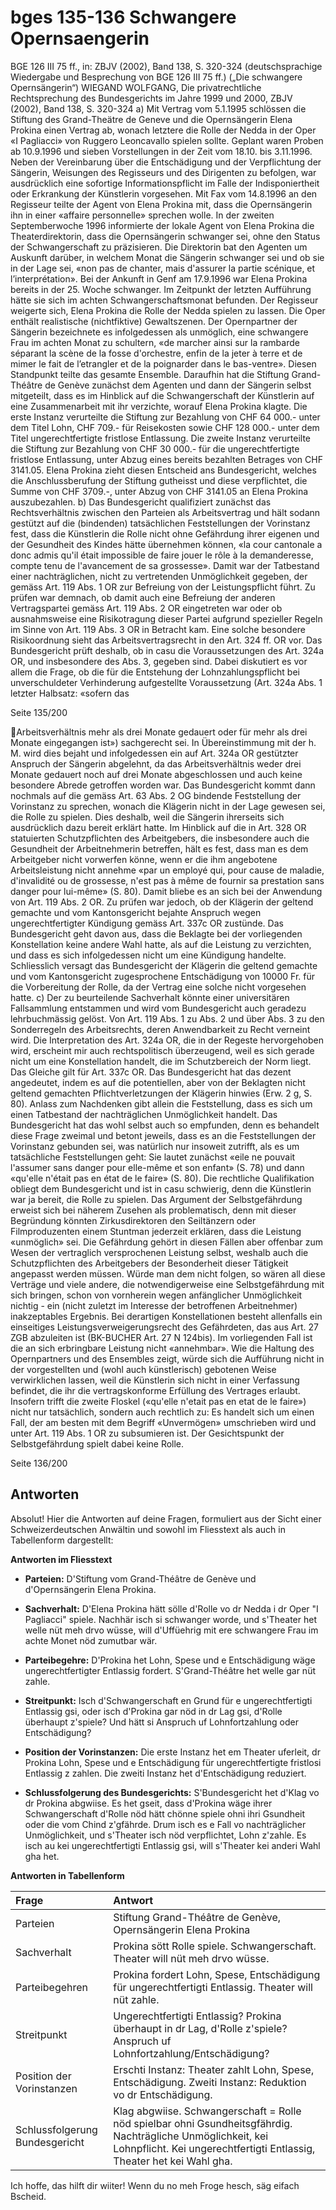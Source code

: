 
# bges 135-136 Schwangere Opernsaengerin

BGE 126 III 75 ff., in: ZBJV (2002), Band 138, S. 320-324
(deutschsprachige Wiedergabe und Besprechung von BGE 126 III 75 ff.)
(„Die schwangere Opernsängerin“)
WIEGAND WOLFGANG, Die privatrechtliche Rechtsprechung des Bundesgerichts im Jahre 1999 und 2000,
ZBJV (2002), Band 138, S. 320-324
a) Mit Vertrag vom 5.1.1995 schlössen die Stiftung des Grand-Theätre de Geneve und die Opernsängerin
Elena Prokina einen Vertrag ab, wonach letztere die Rolle der Nedda in der Oper «I Pagliacci» von Ruggero
Leoncavallo spielen sollte. Geplant waren Proben ab 10.9.1996 und sieben Vorstellungen in der Zeit vom
18.10. bis 3.11.1996. Neben der Vereinbarung über die Entschädigung und der Verpflichtung der Sängerin,
Weisungen des Regisseurs und des Dirigenten zu befolgen, war ausdrücklich eine sofortige
Informationspflicht im Falle der Indisponiertheit oder Erkrankung der Künstlerin vorgesehen.
Mit Fax vom 14.8.1996 an den Regisseur teilte der Agent von Elena Prokina mit, dass die Opernsängerin ihn
in einer «affaire personnelle» sprechen wolle. In der zweiten Septemberwoche 1996 informierte der lokale
Agent von Elena Prokina die Theaterdirektorin, dass die Opernsängerin schwanger sei, ohne den Status der
Schwangerschaft zu präzisieren. Die Direktorin bat den Agenten um Auskunft darüber, in welchem Monat die
Sängerin schwanger sei und ob sie in der Lage sei, «non pas de chanter, mais d'assurer la partie scénique,
et l’interprétation».
Bei der Ankunft in Genf am 17.9.1996 war Elena Prokina bereits in der 25. Woche schwanger. Im Zeitpunkt
der letzten Aufführung hätte sie sich im achten Schwangerschaftsmonat befunden.
Der Regisseur weigerte sich, Elena Prokina die Rolle der Nedda spielen zu lassen. Die Oper enthält
realistische (nichtfiktive) Gewaltszenen. Der Opernpartner der Sängerin bezeichnete es infolgedessen als
unmöglich, eine schwangere Frau im achten Monat zu schultern, «de marcher ainsi sur la rambarde séparant
la scène de la fosse d'orchestre, enfin de la jeter à terre et de mimer le fait de l’etrangler et de la poignarder
dans le bas-ventre». Diesen Standpunkt teilte das gesamte Ensemble.
Daraufhin hat die Stiftung Grand-Théâtre de Genève zunächst dem Agenten und dann der Sängerin selbst
mitgeteilt, dass es im Hinblick auf die Schwangerschaft der Künstlerin auf eine Zusammenarbeit mit ihr
verzichte, worauf Elena Prokina klagte. Die erste Instanz verurteilte die Stiftung zur Bezahlung von CHF
64 000.- unter dem Titel Lohn, CHF 709.- für Reisekosten sowie CHF 128 000.- unter dem Titel
ungerechtfertigte fristlose Entlassung. Die zweite Instanz verurteilte die Stiftung zur Bezahlung von CHF
30 000.- für die ungerechtfertigte fristlose Entlassung, unter Abzug eines bereits bezahlten Betrages von CHF
3141.05. Elena Prokina zieht diesen Entscheid ans Bundesgericht, welches die Anschlussberufung der
Stiftung gutheisst und diese verpflichtet, die Summe von CHF 3709.-, unter Abzug von CHF 3141.05 an Elena
Prokina auszubezahlen.
b) Das Bundesgericht qualifiziert zunächst das Rechtsverhältnis zwischen den Parteien als Arbeitsvertrag und
hält sodann gestützt auf die (bindenden) tatsächlichen Feststellungen der Vorinstanz fest, dass die Künstlerin
die Rolle nicht ohne Gefährdung ihrer eigenen und der Gesundheit des Kindes hätte übernehmen können,
«la cour cantonale a donc admis qu'il était impossible de faire jouer le rôle à la demanderesse, compte tenu
de l'avancement de sa grossesse».
Damit war der Tatbestand einer nachträglichen, nicht zu vertretenden Unmöglichkeit gegeben, der gemäss
Art. 119 Abs. 1 OR zur Befreiung von der Leistungspflicht führt. Zu prüfen war demnach, ob damit auch eine
Befreiung der anderen Vertragspartei gemäss Art. 119 Abs. 2 OR eingetreten war oder ob ausnahmsweise
eine Risikotragung dieser Partei aufgrund spezieller Regeln im Sinne von Art. 119 Abs. 3 OR in Betracht kam.
Eine solche besondere Risikoordnung sieht das Arbeitsvertragsrecht in den Art. 324 ff. OR vor. Das
Bundesgericht prüft deshalb, ob in casu die Voraussetzungen des Art. 324a OR, und insbesondere des Abs.
3, gegeben sind. Dabei diskutiert es vor allem die Frage, ob die für die Entstehung der Lohnzahlungspflicht
bei unverschuldeter Verhinderung aufgestellte Voraussetzung (Art. 324a Abs. 1 letzter Halbsatz: «sofern das

Seite 135/200

Arbeitsverhältnis mehr als drei Monate gedauert oder für mehr als drei Monate eingegangen ist») sachgerecht
sei. In Übereinstimmung mit der h. M. wird dies bejaht und infolgedessen ein auf Art. 324a OR gestützter
Anspruch der Sängerin abgelehnt, da das Arbeitsverhältnis weder drei Monate gedauert noch auf drei Monate
abgeschlossen und auch keine besondere Abrede getroffen worden war.
Das Bundesgericht kommt dann nochmals auf die gemäss Art. 63 Abs. 2 OG bindende Feststellung der
Vorinstanz zu sprechen, wonach die Klägerin nicht in der Lage gewesen sei, die Rolle zu spielen. Dies
deshalb, weil die Sängerin ihrerseits sich ausdrücklich dazu bereit erklärt hatte. Im Hinblick auf die in Art. 328
OR statuierten Schutzpflichten des Arbeitgebers, die insbesondere auch die Gesundheit der Arbeitnehmerin
betreffen, hält es fest, dass man es dem Arbeitgeber nicht vorwerfen könne, wenn er die ihm angebotene
Arbeitsleistung nicht annehme «par un employé qui, pour cause de maladie, d'invalidité ou de grossesse,
n'est pas à même de fournir sa prestation sans danger pour lui-même» (S. 80). Damit bliebe es an sich bei
der Anwendung von Art. 119 Abs. 2 OR.
Zu prüfen war jedoch, ob der Klägerin der geltend gemachte und vom Kantonsgericht bejahte Anspruch
wegen ungerechtfertigter Kündigung gemäss Art. 337c OR zustünde. Das Bundesgericht geht davon aus,
dass die Beklagte bei der vorliegenden Konstellation keine andere Wahl hatte, als auf die Leistung zu
verzichten, und dass es sich infolgedessen nicht um eine Kündigung handelte.
Schliesslich versagt das Bundesgericht der Klägerin die geltend gemachte und vom Kantonsgericht
zugesprochene Entschädigung von 10000 Fr. für die Vorbereitung der Rolle, da der Vertrag eine solche nicht
vorgesehen hatte.
c) Der zu beurteilende Sachverhalt könnte einer universitären Fallsammlung entstammen und wird vom
Bundesgericht auch geradezu lehrbuchmässig gelöst. Von Art. 119 Abs. 1 zu Abs. 2 und über Abs. 3 zu den
Sonderregeln des Arbeitsrechts, deren Anwendbarkeit zu Recht verneint wird. Die Interpretation des Art. 324a
OR, die in der Regeste hervorgehoben wird, erscheint mir auch rechtspolitisch überzeugend, weil es sich
gerade nicht um eine Konstellation handelt, die im Schutzbereich der Norm liegt. Das Gleiche gilt für Art. 337c
OR. Das Bundesgericht hat das dezent angedeutet, indem es auf die potentiellen, aber von der Beklagten
nicht geltend gemachten Pflichtverletzungen der Klägerin hinwies (Erw. 2 g, S. 80).
Anlass zum Nachdenken gibt allein die Feststellung, dass es sich um einen Tatbestand der nachträglichen
Unmöglichkeit handelt. Das Bundesgericht hat das wohl selbst auch so empfunden, denn es behandelt diese
Frage zweimal und betont jeweils, dass es an die Feststellungen der Vorinstanz gebunden sei, was natürlich
nur insoweit zutrifft, als es um tatsächliche Feststellungen geht: Sie lautet zunächst «eile ne pouvait l'assumer
sans danger pour elle-même et son enfant» (S. 78) und dann «qu'elle n'était pas en état de le faire» (S. 80).
Die rechtliche Qualifikation obliegt dem Bundesgericht und ist in casu schwierig, denn die Künstlerin war ja
bereit, die Rolle zu spielen.
Das Argument der Selbstgefährdung erweist sich bei näherem Zusehen als problematisch, denn mit dieser
Begründung könnten Zirkusdirektoren den Seiltänzern oder Filmproduzenten einem Stuntman jederzeit
erklären, dass die Leistung «unmöglich» sei. Die Gefährdung gehört in diesen Fällen aber offenbar zum
Wesen der vertraglich versprochenen Leistung selbst, weshalb auch die Schutzpflichten des Arbeitgebers der
Besonderheit dieser Tätigkeit angepasst werden müssen. Würde man dem nicht folgen, so wären all diese
Verträge und viele andere, die notwendigerweise eine Selbstgefährdung mit sich bringen, schon von
vornherein wegen anfänglicher Unmöglichkeit nichtig - ein (nicht zuletzt im Interesse der betroffenen
Arbeitnehmer) inakzeptables Ergebnis. Bei derartigen Konstellationen besteht allenfalls ein einseitiges
Leistungsverweigerungsrecht des Gefährdeten, das aus Art. 27 ZGB abzuleiten ist (BK-BUCHER Art. 27 N
124bis). Im vorliegenden Fall ist die an sich erbringbare Leistung nicht «annehmbar». Wie die Haltung des
Opernpartners und des Ensembles zeigt, würde sich die Aufführung nicht in der vorgestellten und (wohl auch
künstlerisch) gebotenen Weise verwirklichen lassen, weil die Künstlerin sich nicht in einer Verfassung
befindet, die ihr die vertragskonforme Erfüllung des Vertrages erlaubt. Insofern trifft die zweite Floskel
(«qu'elle n'etait pas en etat de le faire») nicht nur tatsächlich, sondern auch rechtlich zu: Es handelt sich um
einen Fall, der am besten mit dem Begriff «Unvermögen» umschrieben wird und unter Art. 119 Abs. 1 OR zu
subsumieren ist. Der Gesichtspunkt der Selbstgefährdung spielt dabei keine Rolle.

Seite 136/200




## Antworten
Absolut! Hier die Antworten auf deine Fragen, formuliert aus der Sicht einer Schweizerdeutschen Anwältin und sowohl im Fliesstext als auch in Tabellenform dargestellt:

**Antworten im Fliesstext**

*   **Parteien:** D'Stiftung vom Grand-Théâtre de Genève und d'Opernsängerin Elena Prokina.

*   **Sachverhalt:** D'Elena Prokina hätt sölle d'Rolle vo dr Nedda i dr Oper "I Pagliacci" spiele. Nachhär isch si schwanger worde, und s'Theater het welle nüt meh drvo wüsse, will d'Uffüehrig mit ere schwangere Frau im achte Monet nöd zumutbar wär.

*   **Parteibegehre:** D'Prokina het Lohn, Spese und e Entschädigung wäge ungerechtfertigter Entlassig fordert. S'Grand-Théâtre het welle gar nüt zahle.

*   **Streitpunkt:** Isch d'Schwangerschaft en Grund für e ungerechtfertigti Entlassig gsi, oder isch d'Prokina gar nöd in dr Lag gsi, d'Rolle überhaupt z'spiele? Und hätt si Anspruch uf Lohnfortzahlung oder Entschädigung?

*   **Position der Vorinstanzen:** Die erste Instanz het em Theater uferleit, dr Prokina Lohn, Spese und e Entschädigung für ungerechtfertigte fristlosi Entlassig z zahlen. Die zweiti Instanz het d'Entschädigung reduziert.

*   **Schlussfolgerung des Bundesgerichts:** S'Bundesgericht het d'Klag vo dr Prokina abgwiise. Es het gseit, dass d'Prokina wäge ihrer Schwangerschaft d'Rolle nöd hätt chönne spiele ohni ihri Gsundheit oder die vom Chind z'gfährde. Drum isch es e Fall vo nachträglicher Unmöglichkeit, und s'Theater isch nöd verpflichtet, Lohn z'zahle. Es isch au kei ungerechtfertigti Entlassig gsi, will s'Theater kei anderi Wahl gha het.

**Antworten in Tabellenform**

| Frage                          | Antwort                                                                                                                                                                                                                                                                                                                                                                                                                                                                                                                                                                                                       |
| :------------------------------- | :------------------------------------------------------------------------------------------------------------------------------------------------------------------------------------------------------------------------------------------------------------------------------------------------------------------------------------------------------------------------------------------------------------------------------------------------------------------------------------------------------------------------------------------------------------------------------------------------------------ |
| Parteien                       | Stiftung Grand-Théâtre de Genève, Opernsängerin Elena Prokina                                                                                                                                                                                                                                                                                                                                                                                                                                                                                                                                                  |
| Sachverhalt                    | Prokina sött Rolle spiele. Schwangerschaft. Theater will nüt meh drvo wüsse.                                                                                                                                                                                                                                                                                                                                                                                                                                                                                                                                     |
| Parteibegehren                 | Prokina fordert Lohn, Spese, Entschädigung für ungerechtfertigti Entlassig. Theater will nüt zahle.                                                                                                                                                                                                                                                                                                                                                                                                                                                                                                                   |
| Streitpunkt                    | Ungerechtfertigti Entlassig? Prokina überhaupt in dr Lag, d'Rolle z'spiele? Anspruch uf Lohnfortzahlung/Entschädigung?                                                                                                                                                                                                                                                                                                                                                                                                                                                                                         |
| Position der Vorinstanzen      | Erschti Instanz: Theater zahlt Lohn, Spese, Entschädigung. Zweiti Instanz: Reduktion vo dr Entschädigung.                                                                                                                                                                                                                                                                                                                                                                                                                                                                                                               |
| Schlussfolgerung Bundesgericht | Klag abgwiise. Schwangerschaft = Rolle nöd spielbar ohni Gsundheitsgfährdig. Nachträgliche Unmöglichkeit, kei Lohnpflicht. Kei ungerechtfertigti Entlassig, Theater het kei Wahl gha.                                                                                                                                                                                                                                                                                                                                                                                                                        |

Ich hoffe, das hilft dir wiiter! Wenn du no meh Froge hesch, säg eifach Bscheid.
